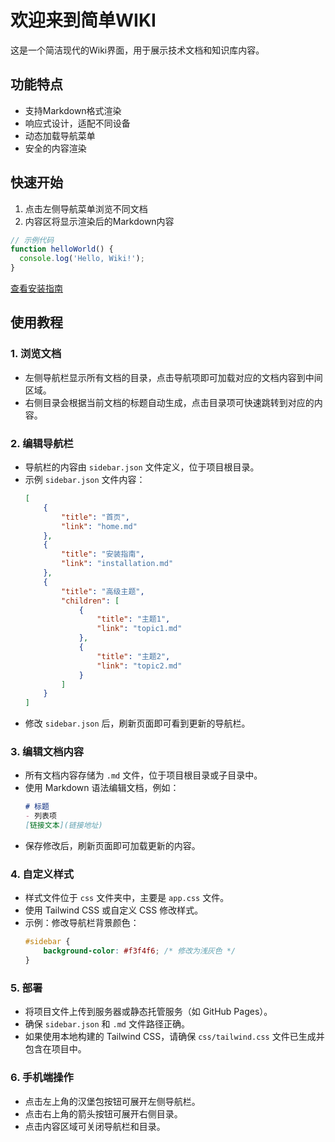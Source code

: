 # 欢迎来到简单WIKI

这是一个简洁现代的Wiki界面，用于展示技术文档和知识库内容。

## 功能特点

- 支持Markdown格式渲染
- 响应式设计，适配不同设备
- 动态加载导航菜单
- 安全的内容渲染

## 快速开始

1. 点击左侧导航菜单浏览不同文档
2. 内容区将显示渲染后的Markdown内容

```javascript
// 示例代码
function helloWorld() {
  console.log('Hello, Wiki!');
}
```

[查看安装指南](/installation.md)

## 使用教程

### 1. 浏览文档
- 左侧导航栏显示所有文档的目录，点击导航项即可加载对应的文档内容到中间区域。
- 右侧目录会根据当前文档的标题自动生成，点击目录项可快速跳转到对应的内容。

### 2. 编辑导航栏
- 导航栏的内容由 `sidebar.json` 文件定义，位于项目根目录。
- 示例 `sidebar.json` 文件内容：
  ```json
  [
      {
          "title": "首页",
          "link": "home.md"
      },
      {
          "title": "安装指南",
          "link": "installation.md"
      },
      {
          "title": "高级主题",
          "children": [
              {
                  "title": "主题1",
                  "link": "topic1.md"
              },
              {
                  "title": "主题2",
                  "link": "topic2.md"
              }
          ]
      }
  ]
  ```
- 修改 `sidebar.json` 后，刷新页面即可看到更新的导航栏。

### 3. 编辑文档内容
- 所有文档内容存储为 `.md` 文件，位于项目根目录或子目录中。
- 使用 Markdown 语法编辑文档，例如：
  ```markdown
  # 标题
  - 列表项
  [链接文本](链接地址)
  ```
- 保存修改后，刷新页面即可加载更新的内容。

### 4. 自定义样式
- 样式文件位于 `css` 文件夹中，主要是 `app.css` 文件。
- 使用 Tailwind CSS 或自定义 CSS 修改样式。
- 示例：修改导航栏背景颜色：
  ```css
  #sidebar {
      background-color: #f3f4f6; /* 修改为浅灰色 */
  }
  ```

### 5. 部署
- 将项目文件上传到服务器或静态托管服务（如 GitHub Pages）。
- 确保 `sidebar.json` 和 `.md` 文件路径正确。
- 如果使用本地构建的 Tailwind CSS，请确保 `css/tailwind.css` 文件已生成并包含在项目中。

### 6. 手机端操作
- 点击左上角的汉堡包按钮可展开左侧导航栏。
- 点击右上角的箭头按钮可展开右侧目录。
- 点击内容区域可关闭导航栏和目录。
